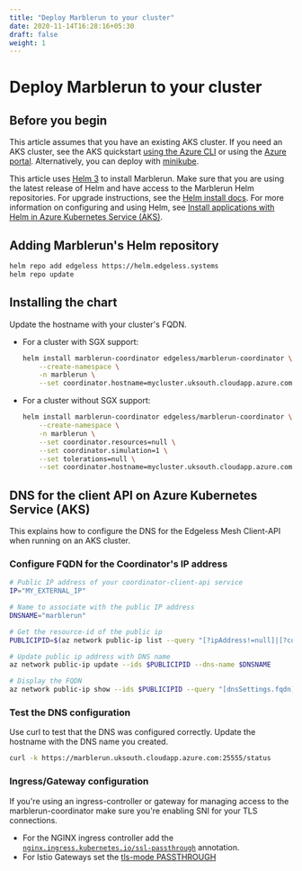 ```yaml
---
title: "Deploy Marblerun to your cluster"
date: 2020-11-14T16:28:16+05:30
draft: false
weight: 1
---
```


# Deploy Marblerun to your cluster

## Before you begin

This article assumes that you have an existing AKS cluster. If you need an AKS cluster, see the AKS quickstart [using the Azure CLI](https://docs.microsoft.com/en-us/azure/aks/kubernetes-walkthrough) or using the [Azure portal](https://docs.microsoft.com/en-us/azure/aks/kubernetes-walkthrough-portal).
Alternatively, you can deploy with [minikube](https://minikube.sigs.k8s.io/docs/start/).

This article uses [Helm 3](https://helm.sh/) to install Marblerun. Make sure that you are using the latest release of Helm and have access to the Marblerun Helm repositories. For upgrade instructions, see the [Helm install docs](https://docs.helm.sh/using_helm/#installing-helm). For more information on configuring and using Helm, see [Install applications with Helm in Azure Kubernetes Service (AKS)](https://docs.microsoft.com/en-us/azure/aks/kubernetes-helm).

## Adding Marblerun's Helm repository

```bash
helm repo add edgeless https://helm.edgeless.systems
helm repo update
```

## Installing the chart

Update the hostname with your cluster's FQDN.

* For a cluster with SGX support:

    ```bash
    helm install marblerun-coordinator edgeless/marblerun-coordinator \
        --create-namespace \
        -n marblerun \
        --set coordinator.hostname=mycluster.uksouth.cloudapp.azure.com
    ```

* For a cluster without SGX support:

    ```bash
    helm install marblerun-coordinator edgeless/marblerun-coordinator \
        --create-namespace \
        -n marblerun \
        --set coordinator.resources=null \
        --set coordinator.simulation=1 \
        --set tolerations=null \
        --set coordinator.hostname=mycluster.uksouth.cloudapp.azure.com

## DNS for the client API on Azure Kubernetes Service (AKS)

This explains how to configure the DNS for the Edgeless Mesh Client-API when running on an AKS cluster.

### Configure FQDN for the Coordinator's IP address

```bash
# Public IP address of your coordinator-client-api service
IP="MY_EXTERNAL_IP"

# Name to associate with the public IP address
DNSNAME="marblerun"

# Get the resource-id of the public ip
PUBLICIPID=$(az network public-ip list --query "[?ipAddress!=null]|[?contains(ipAddress, '$IP')].[id]" --output tsv)

# Update public ip address with DNS name
az network public-ip update --ids $PUBLICIPID --dns-name $DNSNAME

# Display the FQDN
az network public-ip show --ids $PUBLICIPID --query "[dnsSettings.fqdn]" --output tsv
```

### Test the DNS configuration

Use curl to test that the DNS was configured correctly. Update the hostname with the DNS name you created.

```bash
curl -k https://marblerun.uksouth.cloudapp.azure.com:25555/status
```

### Ingress/Gateway configuration

If you're using an ingress-controller or gateway for managing access to the marblerun-coordinator make sure you're enabling SNI for your TLS connections.

* For the NGINX ingress controller add the [`nginx.ingress.kubernetes.io/ssl-passthrough`](https://kubernetes.github.io/ingress-nginx/user-guide/nginx-configuration/annotations/#ssl-passthrough) annotation.
* For Istio Gateways set the [tls-mode PASSTHROUGH](https://istio.io/latest/docs/tasks/traffic-management/ingress/ingress-sni-passthrough/#configure-an-ingress-gateway)
